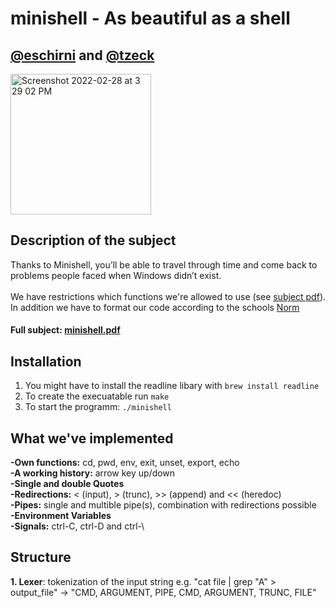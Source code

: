 # minishell - As beautiful as a shell
## [@eschirni](https://github.com/eschirni) and [@tzeck](https://github.com/tzeck1)<br>
<img width="225" alt="Screenshot 2022-02-28 at 3 29 02 PM" src="https://user-images.githubusercontent.com/65648486/156000211-bfae73ac-9cb0-4d34-a87e-a539b32f5b10.png">

## Description of the subject
Thanks to Minishell, you’ll be able to travel through time and come back to problems
people faced when Windows didn’t exist. <br> <br>
We have restrictions which functions we're allowed to use (see [subject pdf](https://github.com/tzeck1/minishell/files/8154030/minishell.pdf)). In addition we have to format our code according to the schools [Norm](https://github.com/tzeck1/minishell/files/8154641/norm.pdf)
#### **Full subject:** [minishell.pdf](https://github.com/tzeck1/minishell/files/8154030/minishell.pdf) <br>

## Installation
1. You might have to install the readline libary with `brew install readline` <br>
2. To create the execuatable run `make` <br>
3. To start the programm: `./minishell`

## What we've implemented
**-Own functions:**
cd, pwd, env, exit, unset, export, echo <br>
**-A working history:**
arrow key up/down <br>
**-Single and double Quotes** <br>
**-Redirections:**
< (input), > (trunc), >> (append) and << (heredoc) <br>
**-Pipes:**
single and multible pipe(s), combination with redirections possible <br>
**-Environment Variables** <br> 
**-Signals:**
ctrl-C, ctrl-D and ctrl-\ <br>

## Structure
**1. Lexer**: tokenization of the input string e.g. "cat file | grep "A" > output_file" -> "CMD, ARGUMENT, PIPE, CMD, ARGUMENT, TRUNC, FILE"
